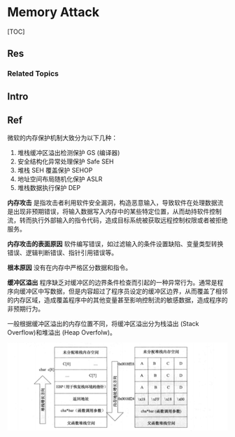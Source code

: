 # Memory Attack

[TOC]



## Res
### Related Topics



## Intro


## Ref

[缓冲区溢出与攻防博弈]: https://cloud.tencent.com/developer/article/2201574

微软的内存保护机制大致分为以下几种：
1. 堆栈缓冲区溢出检测保护 GS (编译器)
2. 安全结构化异常处理保护 Safe SEH
3. 堆栈 SEH 覆盖保护 SEHOP
4. 地址空间布局随机化保护 ASLR
5. 堆栈数据执行保护 DEP

[堆攻击手段整理总结]: https://tina2114.github.io/2020/04/15/堆攻击手段整理总结/

[内存攻击原理]: https://www.cnblogs.com/liuxgcn/p/11172487.html

**内存攻击** 是指攻击者利用软件安全漏洞，构造恶意输入，导致软件在处理数据流是出现非预期错误，将输入数据写入内存中的某些特定位置，从而劫持软件控制流，转而执行外部输入的指令代码，造成目标系统被获取远程控制权限或者被拒绝服务。

**内存攻击的表面原因** 软件编写错误，如过滤输入的条件设置缺陷、变量类型转换错误、逻辑判断错误、指针引用错误等。

**根本原因** 没有在内存中严格区分数据和指令。

**缓冲区溢出** 程序缺乏对缓冲区的边界条件检查而引起的一种异常行为。通常是程序向缓冲区中写数据，但是内容超过了程序员设定的缓冲区边界，从而覆盖了相邻的内存区域，造成覆盖程序中的其他变量甚至影响控制流的敏感数据，造成程序的非预期行为。

一般根据缓冲区溢出的内存位置不同，将缓冲区溢出分为栈溢出 (Stack Overflow)和堆溢出 (Heap Overfolw)。

![](../../../../../Assets/Pics/Pasted%20image%2020231003142154.png)

[内存攻击小结]: https://blog.werner.wiki/memory-attack-summary/


